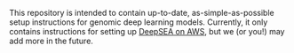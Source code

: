 This repository is intended to contain up-to-date, as-simple-as-possible setup instructions for genomic deep learning models. Currently, it only contains instructions for setting up [DeepSEA on AWS](src/deepsea/README.md), but we (or you!) may add more in the future.

